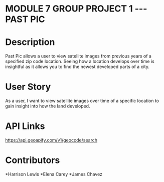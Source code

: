 
# MODULE 7 GROUP PROJECT 1 --- PAST PIC

# Description
Past Pic allows a user to view satellite images from previous years of a specified zip code location.
Seeing how a location develops over time is insightful as it allows you to find the newest developed parts of a city.

# User Story
As a user, I want to view satellite images over time of a specific location to gain insight into how the land developed.

# API Links
https://api.geoapify.com/v1/geocode/search

# Contributors
*Harrison Lewis
*Elena Carey
*James Chavez